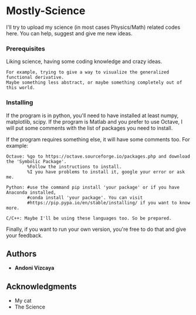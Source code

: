 # Mostly-Science
I'll try to upload my science (in most cases Physics/Math) related codes here. You can help, suggest and give me new ideas.

### Prerequisites

Liking science, having some coding knowledge and crazy ideas.

```
For example, trying to give a way to visualize the generalized functional derivative.
Maybe something less abstract, or maybe something completely out of this world.
```

### Installing

If the program is in python, you'll need to have installed at least numpy, matplotlib, scipy. If the program is Matlab and you prefer to use Octave,
I will put some comments with the list of packages you need to install.

If the program requires something else, it will have some comments too. For example:

```
Octave: %go to https://octave.sourceforge.io/packages.php and download the 'Symbolic Package'.
        %Follow the instructions to install.
        %I you have problems to install it, google your error or ask me.
```

```
Python: #use the command pip install 'your package' or if you have Anaconda installed, 
        #conda install 'your package'. You can visit 
        #https://pip.pypa.io/en/stable/installing/ if you want to know more.
```

```
C/C++: Maybe I'll be using these languages too. So be prepared.
```
Finally, if you want to run your own version, you're free to do that and give your feedback.

## Authors

* **Andoni Vizcaya** 

## Acknowledgments

* My cat
* The Science
